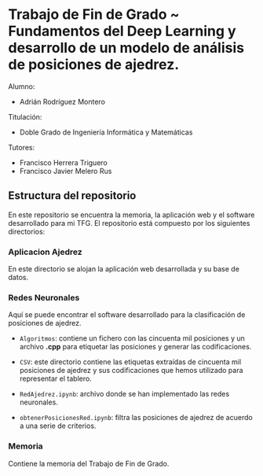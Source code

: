 # Trabajo de Fin de Grado ~ Fundamentos del Deep Learning y desarrollo de un modelo de análisis de posiciones de ajedrez.

Alumno: 
*   Adrián Rodríguez Montero

Titulación:
*   Doble Grado de Ingeniería Informática y Matemáticas

Tutores:
*   Francisco Herrera Triguero
*   Francisco Javier Melero Rus

## Estructura del repositorio
En este repositorio se encuentra la memoria, la aplicación web y el software desarrollado para mi TFG. El repositorio está compuesto por los siguientes directorios:

### **Aplicacion Ajedrez**
En este directorio se alojan la aplicación web desarrollada y su base de datos.

### **Redes Neuronales**
Aquí se puede encontrar el software desarrollado para la clasificación de posiciones de ajedrez.

* ``Algoritmos``: contiene un fichero con las cincuenta mil posiciones y un archivo **.cpp** para etiquetar las posiciones y generar las codificaciones.

* ``CSV``: este directorio contiene las etiquetas extraídas de cincuenta mil posiciones de ajedrez y sus codificaciones que hemos utilizado para representar el tablero.

* ``RedAjedrez.ipynb``: archivo donde se han implementado las redes neuronales.

* ``obtenerPosicionesRed.ipynb``: filtra las posiciones de ajedrez de acuerdo a una serie de criterios.


### **Memoria**
Contiene la memoria del Trabajo de Fin de Grado. 






